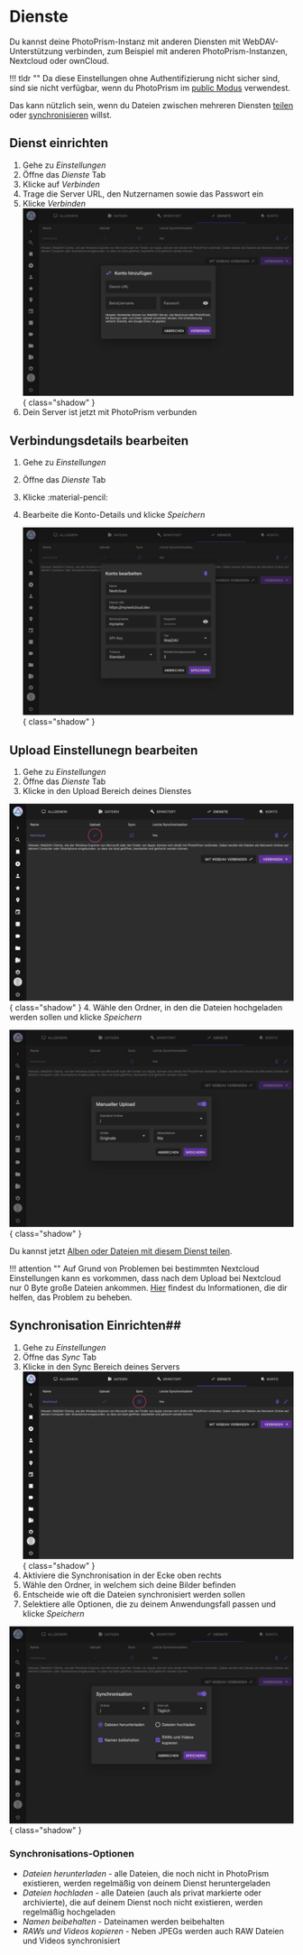 # Dienste #

Du kannst deine PhotoPrism-Instanz mit anderen Diensten mit WebDAV-Unterstützung verbinden, zum Beispiel mit anderen PhotoPrism-Instanzen, Nextcloud oder ownCloud.

!!! tldr ""
    Da diese Einstellungen ohne Authentifizierung nicht sicher sind, sind sie nicht verfügbar, wenn du PhotoPrism im [public Modus](https://docs.photoprism.app/getting-started/config-options/#authentication) verwendest.

Das kann nützlich sein, wenn du Dateien zwischen mehreren Diensten [teilen](../share/services-share.md) oder [synchronisieren](../sync/services-sync.md) willst.

## Dienst einrichten ##

1. Gehe zu *Einstellungen*
2. Öffne das *Dienste* Tab
3. Klicke auf *Verbinden*
4. Trage die Server URL, den Nutzernamen sowie das Passwort ein
5. Klicke *Verbinden*
   ![Screenshot](img/services-connect-2-2503-german.jpg){ class="shadow" }
6. Dein Server ist jetzt mit PhotoPrism verbunden


## Verbindungsdetails bearbeiten ##
1. Gehe zu *Einstellungen*
2. Öffne das *Dienste* Tab
3. Klicke :material-pencil:
4. Bearbeite die Konto-Details und klicke *Speichern*

   ![Screenshot](img/services-edit-2503-german.jpg){ class="shadow" }

## Upload Einstellunegn bearbeiten ##

1. Gehe zu *Einstellungen*
2. Öffne das *Dienste* Tab
3. Klicke in den Upload Bereich deines Dienstes

![Screenshot](img/services-upload-1-2503-german.jpg){ class="shadow" }
4. Wähle den Ordner, in den die Dateien hochgeladen werden sollen und klicke *Speichern*

![Screenshot](img/services-upload-2-2503-german.jpg){ class="shadow" }

Du kannst jetzt [Alben oder Dateien mit diesem Dienst teilen](../share/services-share.md).

!!! attention ""
	Auf Grund von Problemen bei bestimmten Nextcloud Einstellungen kann es vorkommen, dass nach dem Upload bei Nextcloud nur 0 Byte große Dateien ankommen. 
	[Hier](https://github.com/photoprism/photoprism/issues/443) findest du Informationen, die dir helfen, das Problem zu beheben.

## Synchronisation Einrichten##

1. Gehe zu *Einstellungen*
2. Öffne das *Sync* Tab
3. Klicke in den Sync Bereich deines Servers
   ![Screenshot](img/services-sync-1-2503-german.jpg){ class="shadow" }
4. Aktiviere die Synchronisation in der Ecke oben rechts
5. Wähle den Ordner, in welchem sich deine Bilder befinden
6. Entscheide wie oft die Dateien synchronisiert werden sollen
7. Selektiere alle Optionen, die zu deinem Anwendungsfall passen und klicke *Speichern*

![Screenshot](img/services-sync-2-2503-german.jpg){ class="shadow" }

### Synchronisations-Optionen ###
* *Dateien herunterladen*  - alle Dateien, die noch nicht in PhotoPrism existieren, werden regelmäßig von deinem Dienst heruntergeladen
* *Dateien hochladen* - alle Dateien (auch als privat markierte oder archivierte), die auf deinem Dienst noch nicht existieren, werden regelmäßig hochgeladen
* *Namen beibehalten* - Dateinamen werden beibehalten
* *RAWs und Videos kopieren* - Neben JPEGs werden auch RAW Dateien und Videos synchronisiert
